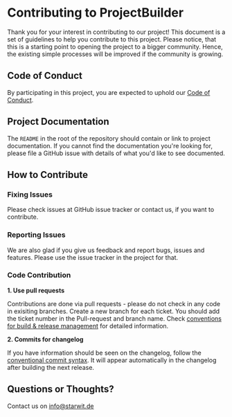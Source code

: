 # Contributing to ProjectBuilder

Thank you for your interest in contributing to our project! This document is
a set of guidelines to help you contribute to this project. Please notice, that this is a starting point to opening the project to a bigger community. Hence, the existing simple processes will be improved if the community is growing.

## Code of Conduct

By participating in this project, you are expected to uphold our [Code of
Conduct][code_of_conduct].

[code_of_conduct]: CODE_OF_CONDUCT.md


## Project Documentation

The `README` in the root of the repository should contain or link to project
documentation. If you cannot find the documentation you're looking for, please
file a GitHub issue with details of what you'd like to see documented.


## How to Contribute

### Fixing Issues
Please check issues at GitHub issue tracker or contact us, if you want to contribute.

### Reporting Issues
We are also glad if you give us feedback and report bugs, issues and features. Please use the issue tracker in the project for that.

### Code Contribution
**1. Use pull requests**

Contributions are done via pull requests - please do not check in any code in exisiting branches. Create a new branch for each ticket. You should add the ticket number in the Pull-request and branch name. Check [conventions for build & release management][build_management] for detailed information.

[build_management]: docs/build-release-mgmt.md

**2. Commits for changelog**

If you have information should be seen on the changelog, follow the [conventional commit syntax](https://www.conventionalcommits.org/en/v1.0.0/). It will appear automatically in the changelog after building the next release.

## Questions or Thoughts?

Contact us on info@starwit.de
